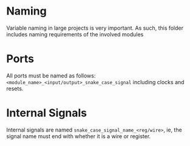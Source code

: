 
# Naming

Variable naming in large projects is very important. As such, this folder includes naming requirements of the involved modules

# Ports

All ports must be named as follows: ```<module_name>_<input/output>_snake_case_signal``` including clocks and resets. 

# Internal Signals

Internal signals are named ```snake_case_signal_name_<reg/wire>```, ie, the signal name must end with whether it is a wire or register.